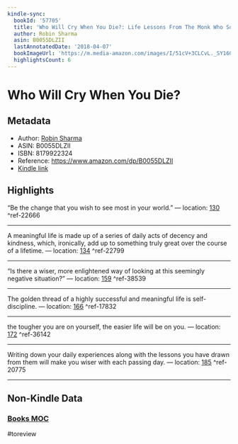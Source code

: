 ```yaml
---
kindle-sync:
  bookId: '57705'
  title: 'Who Will Cry When You Die?: Life Lessons From The Monk Who Sold His Ferrari'
  author: Robin Sharma
  asin: B0055DLZII
  lastAnnotatedDate: '2018-04-07'
  bookImageUrl: 'https://m.media-amazon.com/images/I/51cV+3CLCvL._SY160.jpg'
  highlightsCount: 6
---
```

# Who Will Cry When You Die?
## Metadata
* Author: [Robin Sharma](https://www.amazon.comundefined)
* ASIN: B0055DLZII
* ISBN: 8179922324
* Reference: https://www.amazon.com/dp/B0055DLZII
* [Kindle link](kindle://book?action=open&asin=B0055DLZII)

## Highlights
“Be the change that you wish to see most in your world.” — location: [130](kindle://book?action=open&asin=B0055DLZII&location=130) ^ref-22666

---
A meaningful life is made up of a series of daily acts of decency and kindness, which, ironically, add up to something truly great over the course of a lifetime. — location: [134](kindle://book?action=open&asin=B0055DLZII&location=134) ^ref-22799

---
“Is there a wiser, more enlightened way of looking at this seemingly negative situation?” — location: [159](kindle://book?action=open&asin=B0055DLZII&location=159) ^ref-38539

---
The golden thread of a highly successful and meaningful life is self-discipline. — location: [166](kindle://book?action=open&asin=B0055DLZII&location=166) ^ref-17832

---
the tougher you are on yourself, the easier life will be on you. — location: [172](kindle://book?action=open&asin=B0055DLZII&location=172) ^ref-36142

---
Writing down your daily experiences along with the lessons you have drawn from them will make you wiser with each passing day. — location: [185](kindle://book?action=open&asin=B0055DLZII&location=185) ^ref-20775

---
## Non-Kindle Data
### [Books MOC](Books%20MOC.md)
#toreview
